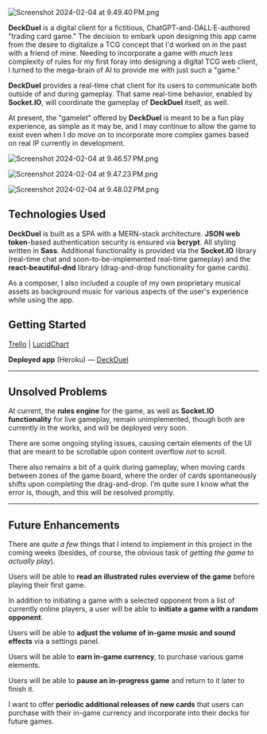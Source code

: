 ![Screenshot 2024-02-04 at 9.49.40 PM.png](/Users/jsk/Desktop/Screenshot%202024-02-04%20at%209.49.40 PM.png)

**DeckDuel** is a digital client for a fictitious, ChatGPT-and-DALL·E-authored "trading card game." The decision to embark upon designing this app came from the desire to digitalize a TCG concept that I'd worked on in the past with a friend of mine. Needing to incorporate a game with *much less* complexity of rules for my first foray into designing a digital TCG web client, I turned to the mega-brain of AI to provide me with just such a "game."

**DeckDuel** provides a real-time chat client for its users to communicate both outside of and during gameplay. That same real-time behavior, enabled by **Socket.IO**, will coordinate the gameplay of **DeckDuel** itself, as well.

At present, the "gamelet" offered by **DeckDuel** is meant to be a fun play experience, as simple as it may be, and I may continue to allow the game to exist even when I do move on to incorporate more complex games based on real IP currently in development.

![Screenshot 2024-02-04 at 9.46.57 PM.png](/Users/jsk/Desktop/Screenshot%202024-02-04%20at%209.46.57 PM.png)

![Screenshot 2024-02-04 at 9.47.23 PM.png](/Users/jsk/Desktop/Screenshot%202024-02-04%20at%209.47.23 PM.png)

![Screenshot 2024-02-04 at 9.48.02 PM.png](/Users/jsk/Desktop/Screenshot%202024-02-04%20at%209.48.02 PM.png)

## Technologies Used

**DeckDuel** is built as a SPA with a MERN-stack architecture. **JSON web token**-based authentication security is ensured via **bcrypt**. All styling written in **Sass**. Additional functionality is provided via the **Socket.IO** library (real-time chat and soon-to-be-implemented real-time gameplay) and the **react-beautiful-dnd** library (drag-and-drop functionality for game cards).

As a composer, I also included a couple of my own proprietary musical assets as background music for various aspects of the user's experience while using the app.

## Getting Started

[Trello](https://trello.com/b/p0yKn18v/deckduel) | [LucidChart](https://lucid.app/lucidchart/327f4c65-a1e2-4cdb-936a-a70234cbb566/edit?page=0_0#)

**Deployed app** (Heroku) — [DeckDuel](https://deckduel-4d85491488ea.herokuapp.com/)



---

## Unsolved Problems

At current, the **rules engine** for the game, as well as **Socket.IO functionality** for live gameplay, remain unimplemented, though both are currently in the works, and will be deployed very soon.

There are some ongoing styling issues, causing certain elements of the UI that are meant to be scrollable upon content overflow *not* to scroll.

There also remains a bit of a quirk during gameplay, when moving cards between zones of the game board, where the order of cards spontaneously shifts upon completing the drag-and-drop. I'm quite sure I know what the error is, though, and this will be resolved promptly.



---

## Future Enhancements

There are *quite a few* things that I intend to implement in this project in the coming weeks (besides, of course, the obvious task of *getting the game to actually play*).

Users will be able to **read an illustrated rules overview of the game** before playing their first game.

In addition to initiating a game with a selected opponent from a list of currently online players, a user will be able to **initiate a game with a random opponent**.

Users will be able to **adjust the volume of in-game music and sound effects** via a settings panel.

Users will be able to **earn in-game currency**, to purchase various game elements.

Users will be able to **pause an in-progress game** and return to it later to finish it.

I want to offer **periodic additional releases of new cards** that users can purchase with their in-game currency and incorporate into their decks for future games.


